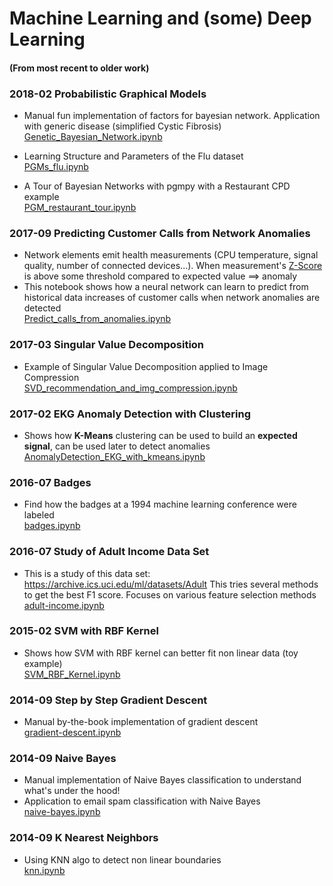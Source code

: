 Machine Learning and (some) Deep Learning 
=======================
#### (From most recent to older work)

### 2018-02 Probabilistic Graphical Models
- Manual fun implementation of factors for bayesian network. Application with generic disease (simplified Cystic Fibrosis)  
[Genetic_Bayesian_Network.ipynb](2018-01-probabilistic-graphical-models/2017-05-genetic-diseases/Genetic_Bayesian_Network.ipynb)

- Learning Structure and Parameters of the Flu dataset  
[PGMs_flu.ipynb](2018-01-probabilistic-graphical-models/2018-01-flu-learning-and-parameters/PGMs_flu.ipynb)

- A Tour of Bayesian Networks with pgmpy with a Restaurant CPD example  
[PGM_restaurant_tour.ipynb](2018-01-probabilistic-graphical-models/2018-02-PGMs-tour-with-restaurant/PGM_restaurant_tour.ipynb)


### 2017-09 Predicting Customer Calls from Network Anomalies
- Network elements emit health measurements (CPU temperature, signal quality, number of connected devices...). When measurement's [Z-Score](https://en.wikipedia.org/wiki/Standard_score) is above some threshold compared to expected value ==> anomaly
- This notebook shows how a neural network can learn to predict from historical data increases of customer calls when network anomalies are detected  
[Predict_calls_from_anomalies.ipynb](/2017-09-predicting-calls-from-network-anomalies/Predict_calls_from_anomalies.ipynb)

### 2017-03 Singular Value Decomposition
- Example of Singular Value Decomposition applied to Image Compression  
[SVD_recommendation_and_img_compression.ipynb](2017-03-singular-value-decomposition/SVD_recommendation_and_img_compression.ipynb)

### 2017-02 EKG Anomaly Detection with Clustering
- Shows how **K-Means** clustering can be used to build an **expected signal**, can be used later to detect anomalies  
[AnomalyDetection_EKG_with_kmeans.ipynb](2017-02-EKG-anomaly-detection-with-clustering/AnomalyDetection_EKG_with_kmeans.ipynb)

### 2016-07 Badges
- Find how the badges at a 1994 machine learning conference were labeled  
[badges.ipynb](2016-07-badges/badges.ipynb)

### 2016-07 Study of Adult Income Data Set
- This is a study of this data set: https://archive.ics.uci.edu/ml/datasets/Adult
This tries several methods to get the best F1 score. Focuses on various feature selection methods  
[adult-income.ipynb](2016-07-adult-income/adult-income.ipynb)

### 2015-02 SVM with RBF Kernel
- Shows how SVM with RBF kernel can better fit non linear data (toy example)  
[SVM_RBF_Kernel.ipynb](2015-02-SVM-RBF-Kernel/SVM_RBF_Kernel.ipynb)

### 2014-09 Step by Step Gradient Descent
- Manual by-the-book implementation of gradient descent  
[gradient-descent.ipynb](2014-09-step-by-step-gradient-descent/gradient-descent.ipynb)  

### 2014-09 Naive Bayes
- Manual implementation of Naive Bayes classification to understand what's under the hood!
- Application to email spam classification with Naive Bayes  
[naive-bayes.ipynb](2014-09-naive-bayes/naive-bayes.ipynb)

### 2014-09 K Nearest Neighbors 
- Using KNN algo to detect non linear boundaries  
[knn.ipynb](2014-09-knn/knn.ipynb)

